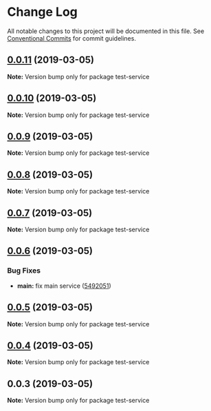 # Change Log

All notable changes to this project will be documented in this file.
See [Conventional Commits](https://conventionalcommits.org) for commit guidelines.

## [0.0.11](https://github.com/shopback/rate-and-tier-service/src/packages/global/compare/test-service@0.0.10...test-service@0.0.11) (2019-03-05)

**Note:** Version bump only for package test-service





## [0.0.10](https://github.com/shopback/rate-and-tier-service/src/packages/global/compare/test-service@0.0.9...test-service@0.0.10) (2019-03-05)

**Note:** Version bump only for package test-service





## [0.0.9](https://github.com/shopback/rate-and-tier-service/src/packages/global/compare/test-service@0.0.8...test-service@0.0.9) (2019-03-05)

**Note:** Version bump only for package test-service





## [0.0.8](https://github.com/shopback/rate-and-tier-service/src/packages/global/compare/test-service@0.0.7...test-service@0.0.8) (2019-03-05)

**Note:** Version bump only for package test-service





## [0.0.7](https://github.com/shopback/rate-and-tier-service/src/packages/global/compare/test-service@0.0.6...test-service@0.0.7) (2019-03-05)

**Note:** Version bump only for package test-service





## [0.0.6](https://github.com/shopback/rate-and-tier-service/src/packages/global/compare/test-service@0.0.5...test-service@0.0.6) (2019-03-05)


### Bug Fixes

* **main:** fix main service ([5492051](https://github.com/shopback/rate-and-tier-service/src/packages/global/commit/5492051))





## [0.0.5](https://github.com/shopback/rate-and-tier-service/src/packages/global/compare/test-service@0.0.4...test-service@0.0.5) (2019-03-05)

**Note:** Version bump only for package test-service





## [0.0.4](https://github.com/shopback/rate-and-tier-service/src/packages/global/compare/test-service@0.0.3...test-service@0.0.4) (2019-03-05)

**Note:** Version bump only for package test-service





## 0.0.3 (2019-03-05)

**Note:** Version bump only for package test-service
